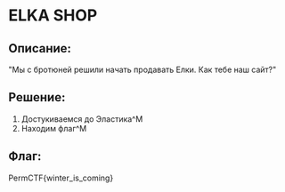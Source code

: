 # ELKA SHOP
## Описание:
  "Мы с бротюней решили начать продавать Елки. Как тебе наш сайт?"

## Решение:
1. Достукиваемся до Эластика^M
2. Находим флаг^M

## Флаг:
PermCTF{winter_is_coming}
